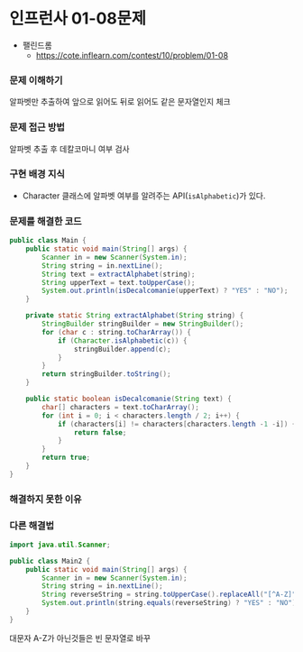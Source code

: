 # 인프런사 01-08문제
- 팰린드롬
  - https://cote.inflearn.com/contest/10/problem/01-08

### 문제 이해하기
알파벳만 추출하여 앞으로 읽어도 뒤로 읽어도 같은 문자열인지 체크

### 문제 접근 방법
알파벳 추출 후 데칼코마니 여부 검사

### 구현 배경 지식
- Character 클래스에 알파벳 여부를 알려주는 API(`isAlphabetic`)가 있다. 

### 문제를 해결한 코드
```java
public class Main {
    public static void main(String[] args) {
        Scanner in = new Scanner(System.in);
        String string = in.nextLine();
        String text = extractAlphabet(string);
        String upperText = text.toUpperCase();
        System.out.println(isDecalcomanie(upperText) ? "YES" : "NO");
    }

    private static String extractAlphabet(String string) {
        StringBuilder stringBuilder = new StringBuilder();
        for (char c : string.toCharArray()) {
            if (Character.isAlphabetic(c)) {
                stringBuilder.append(c);
            }
        }
        return stringBuilder.toString();
    }

    public static boolean isDecalcomanie(String text) {
        char[] characters = text.toCharArray();
        for (int i = 0; i < characters.length / 2; i++) {
            if (characters[i] != characters[characters.length -1 -i]) {
                return false;
            }
        }
        return true;
    }
}
```

### 해결하지 못한 이유

### 다른 해결법
```java
import java.util.Scanner;

public class Main2 {
    public static void main(String[] args) {
        Scanner in = new Scanner(System.in);
        String string = in.nextLine();
        String reverseString = string.toUpperCase().replaceAll("[^A-Z]", "");
        System.out.println(string.equals(reverseString) ? "YES" : "NO");
    }
}
```
대문자 A-Z가 아닌것들은 빈 문자열로 바꾸
